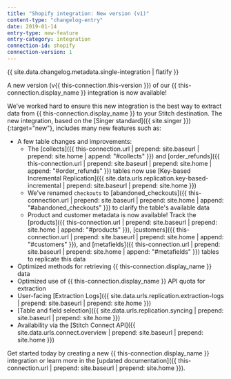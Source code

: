 ```yaml
---
title: "Shopify integration: New version (v1)"
content-type: "changelog-entry"
date: 2019-01-14
entry-type: new-feature
entry-category: integration
connection-id: shopify
connection-version: 1
---
```

{{ site.data.changelog.metadata.single-integration | flatify }}

A new version (v{{ this-connection.this-version }}) of our {{ this-connection.display_name }} integration is now available! 

We’ve worked hard to ensure this new integration is the best way to extract data from {{ this-connection.display_name }} to your Stitch destination. The new integration, based on the [Singer standard]({{ site.singer }}){:target="new"}, includes many new features such as:

- A few table changes and improvements:
  - The [collects]({{ this-connection.url | prepend: site.baseurl | prepend: site.home | append: "#collects" }}) and [order_refunds]({{ this-connection.url | prepend: site.baseurl | prepend: site.home | append: "#order_refunds" }}) tables now use [Key-based Incremental Replication]({{ site.data.urls.replication.key-based-incremental | prepend: site.baseurl | prepend: site.home }})
  - We've renamed `checkouts` to [abandoned_checkouts]({{ this-connection.url | prepend: site.baseurl | prepend: site.home | append: "#abandoned_checkouts" }}) to clarify the table's available data
  - Product and customer metadata is now available! Track the [products]({{ this-connection.url | prepend: site.baseurl | prepend: site.home | append: "#products" }}), [customers]({{ this-connection.url | prepend: site.baseurl | prepend: site.home | append: "#customers" }}), and [metafields]({{ this-connection.url | prepend: site.baseurl | prepend: site.home | append: "#metafields" }}) tables to replicate this data
- Optimized methods for retrieving {{ this-connection.display_name }} data
- Optimized use of {{ this-connection.display_name }} API quota for extraction
- User-facing [Extraction Logs]({{ site.data.urls.replication.extraction-logs | prepend: site.baseurl | prepend: site.home }})
- [Table and field selection]({{ site.data.urls.replication.syncing | prepend: site.baseurl | prepend: site.home }})
- Availability via the [Stitch Connect API]({{ site.data.urls.connect.overview | prepend: site.baseurl | prepend: site.home }})

Get started today by creating a new {{ this-connection.display_name }} integration or learn more in the [updated documentation]({{ this-connection.url | prepend: site.baseurl | prepend: site.home }}).